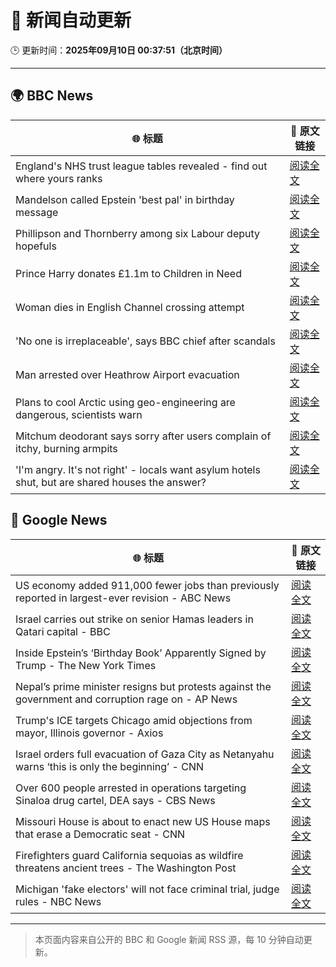 # 🧠 新闻自动更新

🕒 更新时间：**2025年09月10日 00:37:51（北京时间）**

---

## 🌍 BBC News

| 🌐 标题 | 🔗 原文链接 |
|--------|-------------|
| England's NHS trust league tables revealed - find out where yours ranks | [阅读全文](https://www.bbc.com/news/articles/cq8eqxlypv7o?at_medium=RSS&at_campaign=rss) |
| Mandelson called Epstein 'best pal' in birthday message | [阅读全文](https://www.bbc.com/news/articles/cwy9dwe50leo?at_medium=RSS&at_campaign=rss) |
| Phillipson and Thornberry among six Labour deputy hopefuls | [阅读全文](https://www.bbc.com/news/articles/c3rvqv9yg4eo?at_medium=RSS&at_campaign=rss) |
| Prince Harry donates £1.1m to Children in Need | [阅读全文](https://www.bbc.com/news/articles/ckg2xknwyp7o?at_medium=RSS&at_campaign=rss) |
| Woman dies in English Channel crossing attempt | [阅读全文](https://www.bbc.com/news/articles/ce84nw9pllwo?at_medium=RSS&at_campaign=rss) |
| 'No one is irreplaceable', says BBC chief after scandals | [阅读全文](https://www.bbc.com/news/articles/cj07r78gg32o?at_medium=RSS&at_campaign=rss) |
| Man arrested over Heathrow Airport evacuation | [阅读全文](https://www.bbc.com/news/articles/ckgy9e0zpp3o?at_medium=RSS&at_campaign=rss) |
| Plans to cool Arctic using geo-engineering are dangerous, scientists warn | [阅读全文](https://www.bbc.com/news/articles/c5yqw996q1ko?at_medium=RSS&at_campaign=rss) |
| Mitchum deodorant says sorry after users complain of itchy, burning armpits | [阅读全文](https://www.bbc.com/news/articles/cly0gkrqq7ko?at_medium=RSS&at_campaign=rss) |
| 'I'm angry. It's not right' - locals want asylum hotels shut, but are shared houses the answer? | [阅读全文](https://www.bbc.com/news/articles/c07vn1y2jz2o?at_medium=RSS&at_campaign=rss) |

## 📰 Google News

| 🌐 标题 | 🔗 原文链接 |
|--------|-------------|
| US economy added 911,000 fewer jobs than previously reported in largest-ever revision - ABC News | [阅读全文](https://news.google.com/rss/articles/CBMiqAFBVV95cUxPUDluNTlmLWhqaktTNDhsdnJ1OU91TDhaMWFXWTBtd2h1Yk1famN3RU5OMnIwbFFPYndqWFVvSnN4dUtOcnZ5dWhGeTl5ZTFOenRycTBuNmUtYnotMmg1bF9uZVpWZzk2eTVRN29hRjZzQ1U0QnNJNWh1WTFEdnlsdWtKZ2ZEQmFYMS0yY1BvbnNCNklDWlJIbFkwSUpCRUE0REQwcUpIWXDSAa4BQVVfeXFMTkdmX3NhVWFRSmNvTFNHRFFDbkNIZm5tUWlPU2xRWjJOMWFFeEw1eVJPLXplRTdPMHZ3THFSbHYtOUtHUXZ5MGdSU29DV0lZeXNuV21HSE9CWm9SRm9QOW5Ed3E0b0ZwZ1VMeVhrdElvYURIV2NNeUs0Mm5xTm9ONEYzWGhNMHF3TVFZZUFFbldUWFI1SlM1YXFjMFgzcF80X0Q5NDdtZjg0a2lydjR3?oc=5) |
| Israel carries out strike on senior Hamas leaders in Qatari capital - BBC | [阅读全文](https://news.google.com/rss/articles/CBMiVEFVX3lxTE91TDZzTE9wemZyQXlLVFVTS0NCQzJfRTQ2QkdTM2VLVkVYSG5hcThaUjF5bUstaUx5RDBJZ1pNUV8yb2V5ZW9PMk5IWHFibWFZaHY3eg?oc=5) |
| Inside Epstein’s ‘Birthday Book’ Apparently Signed by Trump - The New York Times | [阅读全文](https://news.google.com/rss/articles/CBMihAFBVV95cUxOdjEzb2J5UTQ0dWxwWGp5by1kRm9qVFF4aHdjeUJ5RDVtNkVIa3VSSmF0M2x3M1RQMGlzMk5MWlY2N1VXMVJ6c3BLbV8zLXpzMnE4a0ZHN1RpSDg0OUR3WDg4YUI4YTliTldBYktCTl85dHVxZEhmUXFwczF6RXdRZG1SSEI?oc=5) |
| Nepal’s prime minister resigns but protests against the government and corruption rage on - AP News | [阅读全文](https://news.google.com/rss/articles/CBMilAFBVV95cUxQdDYzNkd1MHFWekNmekFBR2k3cXh5bjJQXzIzU2JqRGNEbDUwelVtN1hodENaNWlyeDRSaHpsblotRHBqdVJSUE5BUnFOQWlTNTlocGV1cFNSWXlwRlRHUnA3T3hFa3NNd1hCQUlMVmZQOTJpcFVhc1V2emY0SHZYTkdDUFpEVTg4clc5dDRJTTlmdWhs?oc=5) |
| Trump's ICE targets Chicago amid objections from mayor, Illinois governor - Axios | [阅读全文](https://news.google.com/rss/articles/CBMihgFBVV95cUxOWXBxLWdwOGV3ZlBaUlJ0QVRHbndtYjkwN0QzRlNPZGptVnJTT0lXcThGUUdLT1JFVU1jM0pfYzlYSk1saHJBT2dPV203di01dmcxaW45UXhwS1RNaExXa0JSU1BuTG9GQTJnWlNhRHc4VkFySW1vUHNaTmdEekNlZ01BUGpGQQ?oc=5) |
| Israel orders full evacuation of Gaza City as Netanyahu warns ‘this is only the beginning’ - CNN | [阅读全文](https://news.google.com/rss/articles/CBMilwFBVV95cUxNWWgzX0kxczczZzd2RGVvLVEzU1AydWJmYlhVenY0cU5DeWdiQTl3dlhXdFhPVTduMmFMMFgtdXd1SEExeXFXMzNrZ1ZJUlFhY3hWdWpUbEM1bHgzcFMzWWpYeUZHWFo0Z3BrSFlpZDVsTEl2MlBzNXdSZ1ZvVkFoUmNRYW51YkJ1VWdVR2djU1NlX2xKXzZV?oc=5) |
| Over 600 people arrested in operations targeting Sinaloa drug cartel, DEA says - CBS News | [阅读全文](https://news.google.com/rss/articles/CBMifEFVX3lxTE4xYl9kZ3V2ZFBjQUlJczlxX1BtOWhqWURiTU9TXzE0blBOZzk1ZW5oUG5ic29SUGItbmRoTWRZWS1XN2dUZlJzd1UtVlU0SWJURGgyWVliNTRXTHJqX1JaV0JKdHhnR1pCTVExeGlScmpoY1A5cDlocURkQ2TSAYIBQVVfeXFMT1o0RlBSWWhaQy1WSmp6dkNqZURCX1prZUd6SzZ1NzczakdJSTRKLS1BMjZfSFVyclZxOHlRUEx4MTRyeFJ6cEFrVG12eU9OR3BZdDlHNUVhUzJKSnFQTkpPV1llODdnWG5TVkVqcDdObDhsajFrdkpydE8zdWNXX25qQQ?oc=5) |
| Missouri House is about to enact new US House maps that erase a Democratic seat - CNN | [阅读全文](https://news.google.com/rss/articles/CBMib0FVX3lxTE0zMnFkZFZ3d0VoZ09LMG1CUzltOHlFa205bHV3VDRYTWhncjZ6ZGI5a0JKOEJjNDN0d2xoc1ktcFhNSWRmYjk3aXZSM3hnTmJjYkI1d3Z4WDBOMGJkU2xYT2Mzdk1BRUU1MzZqazA5QQ?oc=5) |
| Firefighters guard California sequoias as wildfire threatens ancient trees - The Washington Post | [阅读全文](https://news.google.com/rss/articles/CBMinwFBVV95cUxPZk5VR2REU1ZGWE5MaGhZWk05TlB6Yjc4Rm52aFhvQWhCTW8yc2M5TDdtSkthS0lIYU1SbTN2b0lIMzI5dEUzcUJhampnZ2tfb3J4M245RFNiWERyUjhRTzBVYjJSdl80dTZ2V29yUHR5YlJvY2RyLWpaYzR2U1hNYmh3OXJWNlRIRXRZX1BxbFJRWnliYVJLa2VoVzZWUVU?oc=5) |
| Michigan 'fake electors' will not face criminal trial, judge rules - NBC News | [阅读全文](https://news.google.com/rss/articles/CBMivgFBVV95cUxOMjBkWHZrR2NqcHNVci05WktZaDVaRDJzWThVbWQzcGw1cEdyNjhwY0dvcG1pZ0NNaDdZdl9tRkYwSjJUUE1QTW9oT0w4b2RmVlhsRTlhMm05LXJZTEJCblZtbkRtNlZGTEloUGFmdFVjV19aUUlfR25BUU9zSUlsZjY3bWN5dlVmMjZCRjhMVm5qWm1nbVd1aTc1SzRjZ2NjdElPdXUtWVpFZ21HQnJCbVNfTXdHYWZyeVMtMmdB0gFWQVVfeXFMTjJ3QkNoT3d0b3BiZXdzVTFwZmtJRmVQdF9qenptYXF0VXRtbTB2OGt6Z2t1OTVMaVJDblFRMGhQeGRicG4yNkZjaW1pX1p3MnRDc2tRU2c?oc=5) |

---
> 本页面内容来自公开的 BBC 和 Google 新闻 RSS 源，每 10 分钟自动更新。